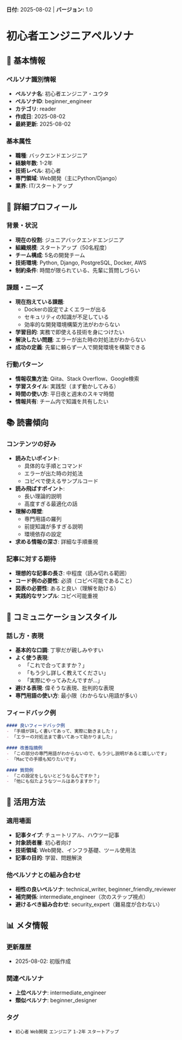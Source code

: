 **日付:** 2025-08-02 | **バージョン:** 1.0

# 初心者エンジニアペルソナ

## 👤 基本情報

### ペルソナ識別情報
- **ペルソナ名**: 初心者エンジニア・ユウタ
- **ペルソナID**: beginner_engineer
- **カテゴリ**: reader
- **作成日**: 2025-08-02
- **最終更新**: 2025-08-02

### 基本属性
- **職種**: バックエンドエンジニア
- **経験年数**: 1-2年
- **技術レベル**: 初心者
- **専門領域**: Web開発（主にPython/Django）
- **業界**: IT/スタートアップ

## 🎯 詳細プロフィール

### 背景・状況
- **現在の役割**: ジュニアバックエンドエンジニア
- **組織規模**: スタートアップ（50名程度）
- **チーム構成**: 5名の開発チーム
- **技術環境**: Python, Django, PostgreSQL, Docker, AWS
- **制約条件**: 時間が限られている、先輩に質問しづらい

### 課題・ニーズ
- **現在抱えている課題**: 
  - Dockerの設定でよくエラーが出る
  - セキュリティの知識が不足している
  - 効率的な開発環境構築方法がわからない
- **学習目的**: 実務で即使える技術を身につけたい
- **解決したい問題**: エラーが出た時の対処法がわからない
- **成功の定義**: 先輩に頼らず一人で開発環境を構築できる

### 行動パターン
- **情報収集方法**: Qiita、Stack Overflow、Google検索
- **学習スタイル**: 実践型（まず動かしてみる）
- **時間の使い方**: 平日夜と週末のスキマ時間
- **情報共有**: チーム内で知識を共有したい

## 📚 読書傾向

### コンテンツの好み
- **読みたいポイント**: 
  - 具体的な手順とコマンド
  - エラーが出た時の対処法
  - コピペで使えるサンプルコード
- **読み飛ばすポイント**: 
  - 長い理論的説明
  - 高度すぎる最適化の話
- **理解の障壁**: 
  - 専門用語の羅列
  - 前提知識が多すぎる説明
  - 環境依存の設定
- **求める情報の深さ**: 詳細な手順重視

### 記事に対する期待
- **理想的な記事の長さ**: 中程度（読み切れる範囲）
- **コード例の必要性**: 必須（コピペ可能であること）
- **図表の必要性**: あると良い（理解を助ける）
- **実践的なサンプル**: コピペ可能重視

## 💬 コミュニケーションスタイル

### 話し方・表現
- **基本的な口調**: 丁寧だが親しみやすい
- **よく使う表現**: 
  - 「これで合ってますか？」
  - 「もう少し詳しく教えてください」
  - 「実際にやってみたんですが...」
- **避ける表現**: 偉そうな表現、批判的な表現
- **専門用語の使い方**: 最小限（わからない用語が多い）

### フィードバック例
```markdown
#### 良いフィードバック例
- 「手順が詳しく書いてあって、実際に動きました！」
- 「エラーの対処法まで書いてあって助かりました」

#### 改善指摘例  
- 「この部分の専門用語がわからないので、もう少し説明があると嬉しいです」
- 「Macでの手順も知りたいです」

#### 質問例
- 「この設定をしないとどうなるんですか？」
- 「他にも似たようなツールはありますか？」
```

## 🎯 活用方法

### 適用場面
- **記事タイプ**: チュートリアル、ハウツー記事
- **対象読者層**: 初心者向け
- **技術領域**: Web開発、インフラ基礎、ツール使用法
- **記事の目的**: 学習、問題解決

### 他ペルソナとの組み合わせ
- **相性の良いペルソナ**: technical_writer, beginner_friendly_reviewer
- **補完関係**: intermediate_engineer（次のステップ視点）
- **避けるべき組み合わせ**: security_expert（難易度が合わない）

## 📊 メタ情報

### 更新履歴
- 2025-08-02: 初版作成

### 関連ペルソナ
- **上位ペルソナ**: intermediate_engineer
- **類似ペルソナ**: beginner_designer

### タグ
- `初心者` `Web開発` `エンジニア` `1-2年` `スタートアップ`